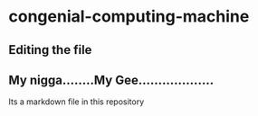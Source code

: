 # congenial-computing-machine

## Editing the file

## My nigga........My Gee...................

Its a markdown file in this repository
